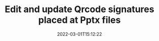---
############################# Static ############################
layout: "auto-gen-signature"
date: 2022-03-01T15:12:22
draft: false
operation: Update
signaturetype: Qrcode
fileformat: Pptx
productName: .NET
lang: en
productCode: net
otherformats: pdf doc docx docm dot dotm dotx odt ott rtf xls xlsx xlsm xlsb csv ods ots xltx xltm ppt pptx pps ppsx odp otp potx potm pptm ppsm
breadcrumb: Put Qrcode signature on Pptx for C#

############################# Head ############################
head_title: "Update Qrcode signatures placed at Pptx files with C#"
head_description: "Use simple and easy for understanding .NET code for Qrcode signatures updation in signed Pptx documents."

############################# Header ############################
title: "Edit and update Qrcode signatures placed at Pptx files"
description: "API for .NET provides functionality for Qrcode signatures updating at Pptx documents. Update e-signatures inside your Pptx documents with a couple lines of C# code quickly and easily."
bg_image: "https://cms.admin.containerize.com/templates/aspose/App_Themes/V3/images/bg/header1.png"
bg_overlay: false
button:
    enable: true

############################# SubMenu ############################
submenu:
    enable: true

    left:
        img_alt: "GroupDocs.Signature for .NET"
        image: "https://cms.admin.containerize.com/templates/groupdocs/images/product-logos/90x90-noborder/groupdocs-signature-net.png"
        product: "GroupDocs.Signature"
        platform: ".NET"



############################# About ############################
about:
    enable: true
    title: "Learn about GroupDocs.Signature for .NET API features"
    content: |
        [GroupDocs.Signature for .NET](https://products.groupdocs.com/signature/net/) API functionality contains vast selection of means to process in demand documents formats by using electronic signatures. Wide spectrum of e-signatures like texts, images, digital certificates, barcodes, QR-codes, stamps or metadata are supported. Customers can add, remove, edit, validate or search digital signatures at PDFs, MS Word documents, MS Excel workbooks, MS PowerPoint presentations, Adobe Photoshop files and various image formats. Numerous useful features and settings are available.
    

############################# Steps ############################
steps:
    enable: true
    title_left: "How to change Qrcode signatures in your Pptx document"
    content_left: |
        [GroupDocs.Signature for .NET](https://products.groupdocs.com/signature/net/) includes useful features like updation of Qrcode signatures placed at Pptx documents. It makes possible to change signatures features without extra code.
        
        * To start with, create Signature object passing as a constructor parameter path to a document which is supposed to be updated.
        * Then, instantiate an appropriate particular signature object and set up its identifier and properties which need to be changed.
        * Lastly, call Signature's Update method passing particular signature object.
        * Process updating results to your notice.

    title_right: "System Requirements"
    content_right: |
        GroupDocs.Signature for .NET are supported on all major platforms and operating systems. Before executing the code below, please make sure that you have the following prerequisites installed on your system.

        * Operating systems: Microsoft Windows, Linux, MacOS
        * Development environments: Microsoft Visual Studio, Xamarin, MonoDevelop
        * Frameworks: .NET Framework, .NET Standard, .NET Core, Mono
        * Download the latest version of GroupDocs.Signature for .NET from [Nuget](https://www.nuget.org/packages/groupdocs.signature)
         
    code: |
        ```csharp    
                
        // Set up input Pptx file
        string filePath = "input.pptx";

        // Instantiate Signature for input file
        using (GroupDocs.Signature.Signature signature = new GroupDocs.Signature.Signature(filePath))
        {
                // Id of signature which is supposed to be updated
                // such Id might be got as a result of search operation
                string id = "eff64a14-dad9-47b0-88e5-2ee4e3604e71";

                // provide signature features to update
                // set up particular signature id
                QrCodeSignature signatureToUpdate = new QrCodeSignature(id)
                {
                    // specify signature width
                    Width = 200,
                    // specify signature height
                    Height = 200,
                    // set left position
                    Left = 120,
                    // set top position
                    Top = 160
                };

                // update signature
                bool updateResult = signature.Update(signatureToUpdate);

                // process updation result
                if (updateResult)
                {
                    Console.WriteLine("Signature was updated successfully!");
                }
        }

        ```

############################# Demos ############################
demos:
    enable: true
    title: "Signing with Qrcode signatures Live Demo"
    content: |
       Add various electronic signatures to Pptx file right now by visiting the [GroupDocs.Signature App](https://products.groupdocs.app/signature/family) website.          

############################# More Formats ############################
more_formats:
    enable: true
    title: "Update various Qrcode signatures via C#"
    content: |
        "Editing digital signatures which are placed in various document formats. Update signatures data without extra code."
    format: 
       
       
back_to_top:
    enable: true
---